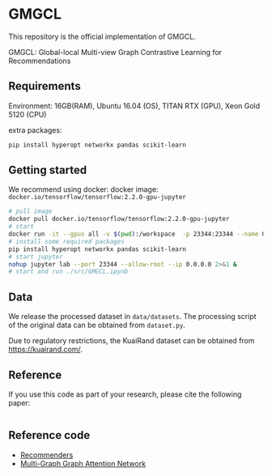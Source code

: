 # GMGCL

This repository is the official implementation of GMGCL.

GMGCL: Global-local Multi-view Graph Contrastive Learning for Recommendations

## Requirements

Environment: 16GB(RAM), Ubuntu 16.04 (OS), TITAN RTX (GPU), Xeon Gold 5120 (CPU)

extra packages:

```bash
pip install hyperopt networkx pandas scikit-learn
```

## Getting started

We recommend using docker:
docker image: `docker.io/tensorflow/tensorflow:2.2.0-gpu-jupyter`


```bash
# pull image
docker pull docker.io/tensorflow/tensorflow:2.2.0-gpu-jupyter
# start 
docker run -it --gpus all -v $(pwd):/workspace  -p 23344:23344 --name GMGCL --shm-size 32g docker.io/tensorflow/tensorflow:2.2.0-gpu-jupyter /bin/bash
# install some required packages
pip install hyperopt networkx pandas scikit-learn
# start jupyter
nohup jupyter lab --port 23344 --allow-root --ip 0.0.0.0 2>&1 &
# start and run ./src/GMGCL.ipynb
```

## Data

We release the processed dataset in ``data/datasets``. The processing script of the original data can be obtained from ``dataset.py``.

Due to regulatory restrictions, the KuaiRand dataset can be obtained from https://kuairand.com/.

## Reference

If you use this code as part of your research, please cite the following paper:

```

```

## Reference code

- [Recommenders](https://github.com/microsoft/recommenders)
- [Multi-Graph Graph Attention Network](https://github.com/zuirod/mg-gat)
